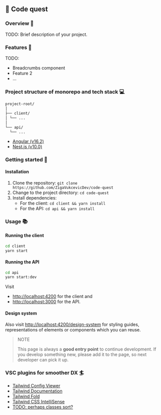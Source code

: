 ## 🚀 Code quest

### Overview 🔖

TODO: Brief description of your project.

### Features 🎁

TODO:

- Breadcrumbs component
- Feature 2
- ...

### Project structure of monorepo and tech stack 💻

```bash
project-root/
│
├── client/
│ └── ...
│
└── api/
  └── ...
```

- [Angular (v16.2)](https://angular.io/)
- [Nest.js (v10.0)](https://nestjs.com/)

### Getting started 💪

#### Installation

1. Clone the repository: `git clone https://github.com/ZigaVukcevicDev/code-quest`
2. Change to the project directory: `cd code-quest`
3. Install dependencies:
   - For the client: `cd client && yarn install`
   - For the API: `cd api && yarn install`

### Usage 📚

#### Running the client

```bash
cd client
yarn start
```

#### Running the API

```bash
cd api
yarn start:dev
```

Visit

- [http://localhost:4200](http://localhost:4200) for the client and
- [http://localhost:3000](http://localhost:3000) for the API.

#### Design system

Also visit [http://localhost:4200/design-system](http://localhost:4200/design-system) for styling guides, representations of elements or components which you can reuse.

> NOTE
>
> This page is always a **good entry point** to continue development. If you develop something new, please add it to the page, so next developer can pick it up.

### VSC plugins for smoother DX 🏄

- [Tailwind Config Viewer](https://marketplace.visualstudio.com/items?itemName=KalimahApps.tailwind-config-viewer)
- [Tailwind Documentation](https://marketplace.visualstudio.com/items?itemName=alfredbirk.tailwind-documentation)
- [Tailwind Fold](https://marketplace.visualstudio.com/items?itemName=stivo.tailwind-fold)
- [Tailwind CSS IntelliSense](https://marketplace.visualstudio.com/items?itemName=bradlc.vscode-tailwindcss)
- [TODO: perhaps classes sort?](https://tailwindcss.com/blog/automatic-class-sorting-with-prettier)
